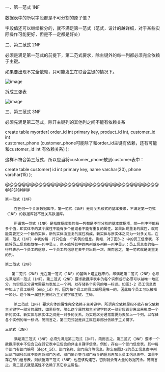 一、第一范式		1NF

数据表中的所以字段都是不可分割的原子值？ 

字段值还可以继续拆分的，就不满足第一范式（范式，设计的越详细，对于某些实际操作可能更好，但是不一定都是好处）

二、第二范式		2NF

必须是满足第一范式的前提下，第二范式要求，除主键外的每一列都必须完全依赖于主键。

如果要出现不完全依赖，只可能发生在联合主键的情况下。

![image](https://github.com/shaoshuaigege/Blog/blob/main/3-%E6%95%B0%E6%8D%AE%E5%BA%93/1-Mysql/img/img3/1.png)

拆成三张表

![image](https://github.com/shaoshuaigege/Blog/blob/main/3-%E6%95%B0%E6%8D%AE%E5%BA%93/1-Mysql/img/img3/2.png)

三、第三范式		3NF

必须先满足第二范式，除开主键列的其他列之间不能有依赖关系

create table myorder(
order_id int primary key,
product_id int,
customer_id int  
customer_phone (customer_phone可能除了和order_id主键有依赖，还有可能和customer_id int  有依赖关系)
);

这样不符合第三范式，所以应当将customer_phone放到customer表中：

create table customer(
id int primary key,
name varchar(20),
phone varchar(15)
);

@@@@@@@@@@@@@@@@@@@@@@@@@@@@@@@@@@@@@@@@@@@

	第一范式（1NF）
	
        在任何一个关系数据库中，第一范式（1NF）是对关系模式的基本要求，不满足第一范式（1NF）的数据库就不是关系数据库。
	
        所谓第一范式（1NF）是指数据库表的每一列都是不可分割的基本数据项，同一列中不能有多个值，即实体中的某个属性不能有多个值或者不能有重复的属性。如果出现重复的属性，就可能需要定义一个新的实体，新的实体由重复的属性构成，新实体与原实体之间为一对多关系。在第一范式（1NF）中表的每一行只包含一个实例的信息。例如，对于图3-2 中的员工信息表，不能将员工信息都放在一列中显示，也不能将其中的两列或多列在一列中显示；员工信息表的每一行只表示一个员工的信息，一个员工的信息在表中只出现一次。简而言之，第一范式就是无重复的列。
	
	第二范式（2NF）
	
       第二范式（2NF）是在第一范式（1NF）的基础上建立起来的，即满足第二范式（2NF）必须先满足第一范式（1NF）。第二范式（2NF）要求数据库表中的每个实例或行必须可以被唯一地区分。为实现区分通常需要为表加上一个列，以存储各个实例的唯一标识。如图3-2 员工信息表中加上了员工编号（emp_id）列，因为每个员工的员工编号是唯一的，因此每个员工可以被唯一区分。这个唯一属性列被称为主关键字或主键、主码。
       
        第二范式（2NF）要求实体的属性完全依赖于主关键字。所谓完全依赖是指不能存在仅依赖主关键字一部分的属性，如果存在，那么这个属性和主关键字的这一部分应该分离出来形成一个新的实体，新实体与原实体之间是一对多的关系。为实现区分通常需要为表加上一个列，以存储各个实例的唯一标识。简而言之，第二范式就是非主属性非部分依赖于主关键字。
	
	三范式（3NF）
	
        满足第三范式（3NF）必须先满足第二范式（2NF）。简而言之，第三范式（3NF）要求一个数据库表中不包含已在其它表中已包含的非主关键字信息。例如，存在一个部门信息表，其中每个部门有部门编号（dept_id）、部门名称、部门简介等信息。那么在图3-2的员工信息表中列出部门编号后就不能再将部门名称、部门简介等与部门有关的信息再加入员工信息表中。如果不存在部门信息表，则根据第三范式（3NF）也应该构建它，否则就会有大量的数据冗余。简而言之，第三范式就是属性不依赖于其它非主属性。




